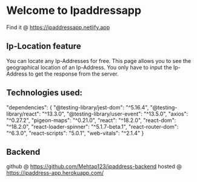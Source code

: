 # Welcome to Ipaddressapp

Find it @ https://ipaddressapp.netlify.app

## Ip-Location feature

You can locate any Ip-Addresses for free. This page allows you to see the geographical location of an Ip-Address.
You only have to input the Ip-Address to get the response from the server.

## Technologies used:

 "dependencies": {
    "@testing-library/jest-dom": "^5.16.4",
    "@testing-library/react": "^13.3.0",
    "@testing-library/user-event": "^13.5.0",
    "axios": "^0.27.2",
    "pigeon-maps": "^0.21.0",
    "react": "^18.2.0",
    "react-dom": "^18.2.0",
    "react-loader-spinner": "^5.1.7-beta.1",
    "react-router-dom": "^6.3.0",
    "react-scripts": "5.0.1",
    "web-vitals": "^2.1.4"
  }

  ## Backend

  github @ https://github.com/Mehtap123/ipaddress-backend
  hosted @ https://ipaddress-app.herokuapp.com/
